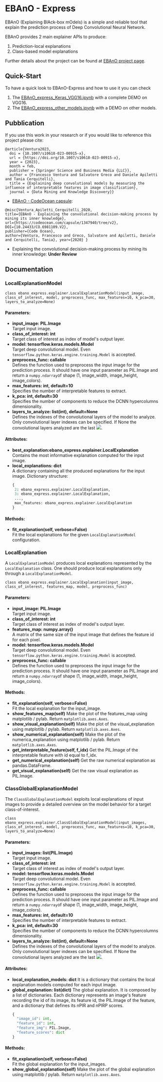 # EBAnO - Express
EBAnO (Explaining BlAck-box mOdels) is a simple and reliable tool that explain the prediction process of Deep Convolutional Neural Network.

EBAnO provides 2 main explainer APIs to produce:
1. Prediction-local explanations
2. Class-based model explanations

Further details about the project can be found at [EBAnO project page](https://ebano-ecosystem.github.io).

## Quick-Start
To have a quick look to EBAnO-Express and how to use it you can check 
1. The [EBAnO_express_Keras_VGG16.ipynb](https://github.com/EBAnO-Ecosystem/EBAnO-Express/blob/master/EBAnO_express_Keras_VGG16.ipynb) with a complete DEMO on VGG16.
2. The [EBAnO_express_other_models.ipynb](https://github.com/EBAnO-Ecosystem/EBAnO-Express/blob/master/EBAnO_express_other_models.ipynb) with a DEMO on other models.

## Pubblication
If you use this work in your research or if you would like to reference this project please cite:

```
@article{Ventura2023,
  doi = {10.1007/s10618-023-00915-x},
  url = {https://doi.org/10.1007/s10618-023-00915-x},
  year = {2023},
  month = feb,
  publisher = {Springer Science and Business Media {LLC}},
  author = {Francesco Ventura and Salvatore Greco and Daniele Apiletti and Tania Cerquitelli},
  title = {Explaining deep convolutional models by measuring the influence of interpretable features in image classification},
  journal = {Data Mining and Knowledge Discovery}}
```

- [EBAnO - CodeOcean capsule](https://codeocean.com/capsule/1347940/tree/v2):
```
@misc{Ventura_Apiletti_Cerquitelli_2020, 
title={EBAnO - Explaining the convolutional decision-making process by mining its inner knowledge}, 
url={https://codeocean.com/capsule/1347940/tree/v2}, 
DOI={10.24433/CO.6981109.V2}, 
publisher={Code Ocean}, 
author={Ventura, Francesco and Greco, Salvatore and Apiletti, Daniele and Cerquitelli, Tania}, year={2020} }
```
- Explaining the convolutional decision-making process by mining its inner knowledge: **Under Review**


## Documentation
### LocalExplanationModel
```
class ebano_express.explainer.LocalExplanationModel(input_image, class_of_interest, model, preprocess_func, max_features=10, k_pca=30, layers_to_analyze=None)
```
#### Parameters:
- **input_image: PIL.Image**  
    Target input image.
- **class_of_interest: int**  
    Target class of interest as index of model's output layer.
- **model: tensorflow.keras.models.Model**  
    Target deep convolutional model. 
    Even `tensorflow.python.keras.engine.training.Model` is accepted. 
- **preprocess_func: callable**  
    Defines the function used to preprocess the input image for the prediction process. 
    It should have one input parameter as PIL.Image and return a `numpy.ndarray`of shape (1, image_width, image_height, image_colors).
- **max_features: int, default=10**  
    Specifies the number of interpretable features to extract.
- **k_pca: int, default=30**  
    Specifies the number of components to reduce the DCNN hypercolumns dimensionality.
- **layers_to_analyze: list(int), default=None**  
    Defines the indexes of the convolutional layers of the model to analyze. Only convolutional layer indexes can be specified.
    If None the convolutional layers analyzed are the last <img src="https://render.githubusercontent.com/render/math?math=Log_2(n\_conv\_layers)">.


#### Attributes:
- **best_explanation:ebano_express.explainer.LocalExplanation**  
    Contains the most informative explanation computed for the input image.
- **local_explanations: dict**  
    A dictionary containing all the produced explanations for the input image.
    Dictionary structure:  
    ```python
    {
     2: ebano_express.explainer.LocalExplanation, 
     3: ebano_express.explainer.LocalExplanation,
     ...,
     max_features: ebano_express.explainer.LocalExplanation
    }
    ```
#### Methods:
- **fit_explanation(self, verbose=False)**  
    Fit the local explanations for the given `LocalExplanationModel` configuration.

### LocalExplanation
A `LocalExplanationModel` produces local explanations represented by the `LocalExplanation` class.
One should produce local explanations only through a `LocalExplanationModel`.

```
class ebano_express.explainer.LocalExplanation(input_image, class_of_interest, features_map, model, preprocess_func)
```

#### Parameters:
- **input_image: PIL.Image**  
    Target input image.
- **class_of_interest: int**  
    Target class of interest as index of model's output layer.
- **features_map: numpy.array()**  
    A matrix of the same size of the input image that defines the feature id for each pixel.
- **model: tensorflow.keras.models.Model**  
    Target deep convolutional model. 
    Even `tensorflow.python.keras.engine.training.Model` is accepted.
- **preprocess_func: callable**  
    Defines the function used to preprocess the input image for the prediction process. 
    It should have one input parameter as PIL.Image and return a `numpy.ndarray`of shape (1, image_width, image_height, image_colors).

#### Methods:
- **fit_explanation(self, verbose=False)**  
    Fit the local explanation for the input_image.
- **show_features_map(self)**
    Make the plot of the features_map using matplotlib / pylab.  Return ```matplotlib.axes.Axes```.
- **show_visual_explanation(self)**
    Make the plot of the visual_explanation using matplotlib / pylab.  Return ```matplotlib.axes.Axes```.
- **show_numerical_explanation(self)**
    Make the plot of the numerica_explanation using matplotlib / pylab.  Return ```matplotlib.axes.Axes```.
- **get_interpretable_feature(self, f_idx)**
    Get the PIL.Image of the interpretable feature with id equal to f_idx.
- **get_numerical_explanation(self)**
    Get the raw numerical explanation as pandas.DataFrame.
- **get_visual_explanation(self)**
    Get the raw visual explanation as PIL.Image.

### ClassGlobalExplanationModel
The ```ClassGlobalExplanationModel``` exploits local explanations of input images to provide a detailed overview on the model behavior for a target class-of-interest.

```
class ebano_express.explainer.ClassGlobalExplanationModel(input_images, class_of_interest, model, preprocess_func, max_features=10, k_pca=30, layers_to_analyze=None)
```

#### Parameters:
- **input_images: list(PIL.Image)**  
    Target input image.
- **class_of_interest: int**  
    Target class of interest as index of model's output layer.
- **model: tensorflow.keras.models.Model**  
    Target deep convolutional model. 
    Even `tensorflow.python.keras.engine.training.Model` is accepted. 
- **preprocess_func: callable**  
    Defines the function used to preprocess the input image for the prediction process. 
    It should have one input parameter as PIL.Image and return a `numpy.ndarray`of shape (1, image_width, image_height, image_colors).
- **max_features: int, default=10**  
    Specifies the number of interpretable features to extract.
- **k_pca: int, default=30**  
    Specifies the number of components to reduce the DCNN hypercolumns dimensionality.
- **layers_to_analyze: list(int), default=None**  
    Defines the indexes of the convolutional layers of the model to analyze. Only convolutional layer indexes can be specified.
    If None the convolutional layers analyzed are the last <img src="https://render.githubusercontent.com/render/math?math=Log_2(n\_conv\_layers)">.

#### Attributes:
- **local_explanation_models: dict**
    It is a dictionary that contains the local explanation models computed for each input image.
- **global_explanation: list(dict)**
    The global explanation. It is composed by a list of dictionaries. 
    Each dictionary represents an image's feature recording the id of its image, its feature id, the PIL.Image of the feature, and a dictionary that defines its nPIR and nPIRP scores.
    ```python
    { 
      "image_id": int, 
      "feature_id": int, 
      "feature_img": PIL.Image, 
      "feature_scores": dict
    }
    ```
#### Methods:
- **fit_explanation(self, verbose=False)**  
    Fit the global explanation for the input_images.
- **show_global_explanation(self)**
    Make the plot of the global explanation using matplotlib / pylab.  Return ```matplotlib.axes.Axes```.

